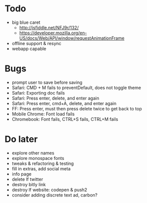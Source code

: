 # Todo
- big blue caret
	- http://jsfiddle.net/NFJ9r/132/
	- https://developer.mozilla.org/en-US/docs/Web/API/window/requestAnimationFrame
- offline support & resync
- webapp capable

# Bugs
- prompt user to save before saving
- Safari: CMD + M fails to preventDefault, does not toggle theme
- Safari: Exporting doc fails
- Safari: Press enter, delete, and enter again
- Safari: Press enter, cmd+A, delete, and enter again
- FF: Press enter, must then press delete twice to get back to top
- Mobile Chrome: Font load fails
- Chromebook: Font fails, CTRL+S fails, CTRL+M fails

# Do later
- explore other names
- explore monospace fonts
- tweaks & refactoring & testing
- fill in extras, add social meta
- info page
- delete lf twitter
- destroy bitly link
- destroy lf website: codepen & push2
- consider adding discrete text ad, carbon?
